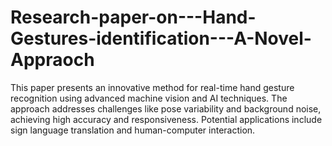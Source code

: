 # Research-paper-on---Hand-Gestures-identification---A-Novel-Appraoch
This paper presents an innovative method for real-time hand gesture recognition using advanced machine vision and AI techniques. The approach addresses challenges like pose variability and background noise, achieving high accuracy and responsiveness. Potential applications include sign language translation and human-computer interaction.
